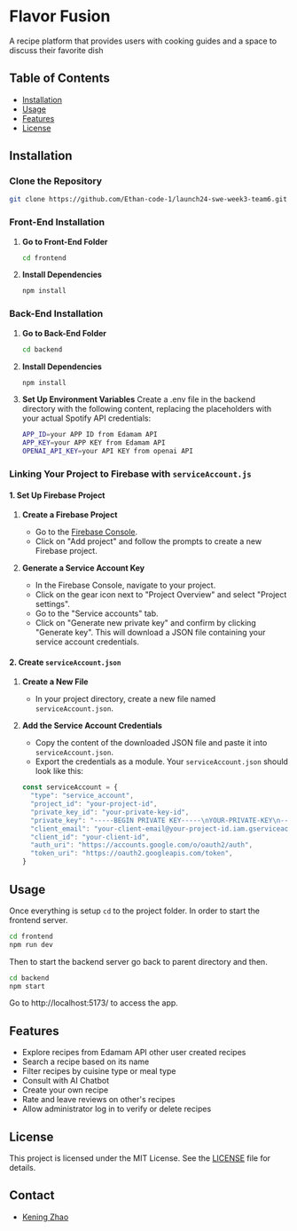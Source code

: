 # Flavor Fusion

A recipe platform that provides users with cooking guides and a space to discuss their favorite dish

## Table of Contents

- [Installation](#installation)
- [Usage](#usage)
- [Features](#features)
- [License](#license)

## Installation

### Clone the Repository
   ```sh
   git clone https://github.com/Ethan-code-1/launch24-swe-week3-team6.git
   ```

### Front-End Installation

1. **Go to Front-End Folder**
   ```sh
   cd frontend

2. **Install Dependencies**
   ```sh
   npm install

### Back-End Installation

1. **Go to Back-End Folder**
   ```sh
   cd backend
   ```

2. **Install Dependencies**
   ```sh
   npm install

3. **Set Up Environment Variables**
    Create a .env file in the backend directory with the following content, replacing the placeholders with your actual Spotify API credentials:
   ```sh
   APP_ID=your APP ID from Edamam API
   APP_KEY=your APP KEY from Edamam API
   OPENAI_API_KEY=your API KEY from openai API

### Linking Your Project to Firebase with `serviceAccount.js`

#### 1. Set Up Firebase Project

1. **Create a Firebase Project**
   - Go to the [Firebase Console](https://console.firebase.google.com/).
   - Click on "Add project" and follow the prompts to create a new Firebase project.

2. **Generate a Service Account Key**
   - In the Firebase Console, navigate to your project.
   - Click on the gear icon next to "Project Overview" and select "Project settings".
   - Go to the "Service accounts" tab.
   - Click on "Generate new private key" and confirm by clicking "Generate key". This will download a JSON file containing your service account credentials.

#### 2. Create `serviceAccount.json`

1. **Create a New File**
   - In your project directory, create a new file named `serviceAccount.json`.

2. **Add the Service Account Credentials**
   - Copy the content of the downloaded JSON file and paste it into `serviceAccount.json`.
   - Export the credentials as a module. Your `serviceAccount.json` should look like this:

   ```javascript
   const serviceAccount = {
     "type": "service_account",
     "project_id": "your-project-id",
     "private_key_id": "your-private-key-id",
     "private_key": "-----BEGIN PRIVATE KEY-----\nYOUR-PRIVATE-KEY\n-----END PRIVATE KEY-----\n",
     "client_email": "your-client-email@your-project-id.iam.gserviceaccount.com",
     "client_id": "your-client-id",
     "auth_uri": "https://accounts.google.com/o/oauth2/auth",
     "token_uri": "https://oauth2.googleapis.com/token",
   }


## Usage

Once everything is setup `cd` to the project folder. In order to start the frontend server.

```bash
cd frontend
npm run dev
```

Then to start the backend server go back to parent directory and then.

```bash
cd backend
npm start
```
Go to http://localhost:5173/ to access the app.

## Features
 - Explore recipes from Edamam API other user created recipes
- Search a recipe based on its name
- Filter recipes by cuisine type or meal type
- Consult with AI Chatbot
- Create your own recipe
- Rate and leave reviews on other's recipes
- Allow administrator log in to verify or delete recipes

## License

This project is licensed under the MIT License. See the [LICENSE](LICENSE) file for details.

## Contact

- [Kening Zhao](mailto:keningz@umich.edu)
